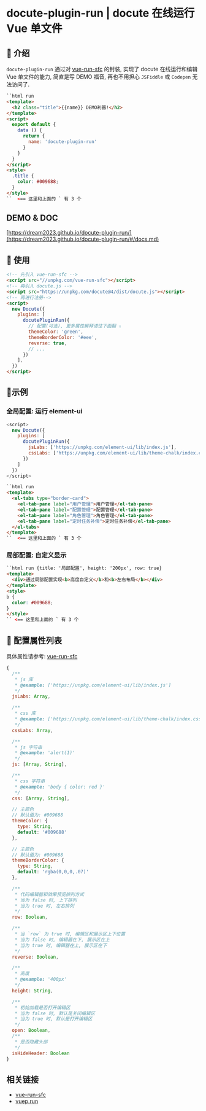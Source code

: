 # docute-plugin-run | docute 在线运行 Vue 单文件

## 🍏 介绍

`docute-plugin-run` 通过对 [vue-run-sfc](https://github.com/dream2023/vue-run-sfc) 的封装, 实现了 docute 在线运行和编辑 Vue 单文件的能力, 简直是写 DEMO 福音, 再也不用担心 `JSFiddle` 或 `Codepen` 无法访问了.

```html
``html run
<template>
  <h2 class="title">{{name}} DEMO利器!</h2>
</template>
<script>
  export default {
    data () {
      return {
        name: 'docute-plugin-run'
      }
    }
  }
</script>
<style>
  .title {
    color: #009688;
  }
</style>
``  <== 这里和上面的 ` 有 3 个
```

## DEMO & DOC
[https://dream2023.github.io/docute-plugin-run/](https://dream2023.github.io/docute-plugin-run/#/docs.md)

## 🍎 使用

```html
<!-- 先引入 vue-run-sfc -->
<script src="//unpkg.com/vue-run-sfc"></script>
<!-- 再引入 docute.js -->
<script src="https://unpkg.com/docute@4/dist/docute.js"></script>
<!-- 再进行注册-->
<script>
  new Docute({
    plugins: [
      docutePluginRun({
        // 配置(可选), 更多属性解释请往下面翻 ↓
        themeColor: 'green',
        themeBorderColor: '#eee',
        reverse: true,
        // ...
      })
    ],
  })
</script>
```

## 🍊示例

### 全局配置: 运行 element-ui

```js
<script>
  new Docute({
    plugins: [
      docutePluginRun({
        jsLabs: ['https://unpkg.com/element-ui/lib/index.js'],
        cssLabs: ['https://unpkg.com/element-ui/lib/theme-chalk/index.css'],
      })
    ]
  })
</script>
```

```html
``html run
<template>
  <el-tabs type="border-card">
    <el-tab-pane label="用户管理">用户管理</el-tab-pane>
    <el-tab-pane label="配置管理">配置管理</el-tab-pane>
    <el-tab-pane label="角色管理">角色管理</el-tab-pane>
    <el-tab-pane label="定时任务补偿">定时任务补偿</el-tab-pane>
  </el-tabs>
</template>
``  <== 这里和上面的 ` 有 3 个
```

### 局部配置: 自定义显示

```html
``html run {title: '局部配置', height: '200px', row: true}
<template>
  <div>通过局部配置实现<b>高度自定义</b>和<b>左右布局</b></div>
</template>
<style>
b {
  color: #009688;
}
</style>
`` <== 这里和上面的 ` 有 3 个
```

## 🍇 配置属性列表

具体属性请参考: [vue-run-sfc](https://github.com/dream2023/vue-run-sfc#props-%E5%B1%9E%E6%80%A7%E8%AF%B4%E6%98%8E)

```js
{
  /**
   * js 库
   * @example: ['https://unpkg.com/element-ui/lib/index.js']
   */
  jsLabs: Array,

  /**
   * css 库
   * @example: ['https://unpkg.com/element-ui/lib/theme-chalk/index.css']
   */
  cssLabs: Array,

  /**
   * js 字符串
   * @example: 'alert(1)'
   */
  js: [Array, String],

  /**
   * css 字符串
   * @example: 'body { color: red }'
   */
  css: [Array, String],

  // 主题色
  // 默认值为: #009688
  themeColor: {
    type: String,
    default: '#009688'
  },

  // 主题色
  // 默认值为: #009688
  themeBorderColor: {
    type: String,
    default: 'rgba(0,0,0,.07)'
  },

  /**
   * 代码编辑器和效果预览排列方式
   * 当为 false 时, 上下排列
   * 当为 true 时, 左右排列
   */
  row: Boolean,

  /**
   * 当 `row` 为 true 时, 编辑区和展示区上下位置
   * 当为 false 时, 编辑器在下, 展示区在上
   * 当为 true 时, 编辑器在上, 展示区在下
   */
  reverse: Boolean,

  /**
   * 高度
   * @example: '400px'
   */
  height: String,

  /**
   * 初始加载是否打开编辑区
   * 当为 false 时, 默认是关闭编辑区
   * 当为 true 时, 默认是打开编辑区
   */
  open: Boolean,
  /**
   * 是否隐藏头部
   */
  isHideHeader: Boolean
}
```

## 相关链接

- [vue-run-sfc](https://github.com/dream2023/vue-run-sfc)
- [vuep.run](http://vuep.run/)
